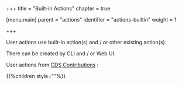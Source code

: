 +++
title = "Built-in Actions"
chapter = true

[menu.main]
parent = "actions"
identifier = "actions-builtin"
weight = 1

+++

User actions use built-in action(s) and / or other existing action(s).

There can be created by CLI and / or Web UI.

User actions from [CDS Contributions](https://github.com/ovh/cds/tree/master/contrib/actions) :

{{%children style=""%}}
